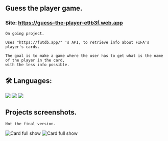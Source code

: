 ## Guess the player game.

### Site: https://guess-the-player-e9b3f.web.app

```
On going project.

Uses "https://futdb.app/" 's API, to retrieve info about FIFA's player's cards.

The goal is to make a game where the user has to get what is the name of the player in the card,
with the less info possible.
```

## 🛠 Languages:
![](https://img.shields.io/badge/-Javascript-white?logo=javascript&logoColor=yellow&style=flat)
![](https://img.shields.io/badge/-HTML-white?logo=html5&logoColor=orange&style=flat)
![](https://img.shields.io/badge/-CSS-white?logo=css3&logoColor=blue&style=flat)

## Projects screenshots.

```
Not the final version.
```
![Card full show](https://i.imgur.com/1rjoIHu.jpg)
![Card full show](https://i.imgur.com/ifVTjuH.jpg)